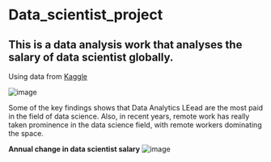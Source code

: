 # Data_scientist_project

## This is a data analysis work that analyses the salary of data scientist globally.

Using data from [Kaggle](https://www.kaggle.com/datasets/niyalthakkar/data-science-jobs-analysis?resource=download)

![image](https://user-images.githubusercontent.com/105249585/219391853-51414b55-883f-48bb-a1f6-7caf8da188c3.png)

Some of the key findings shows that Data Analytics LEead are the most paid in the field of data science. Also, in recent years, remote work has really taken prominence in the data science field, with remote workers dominating the space.

**Annual change in data scientist salary**
![image](https://user-images.githubusercontent.com/105249585/219392162-6373ebc2-0298-4a4d-9954-2122487ad599.png)

